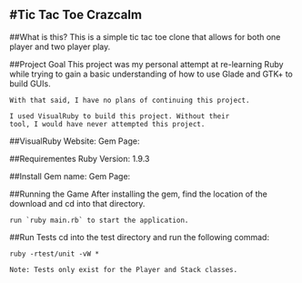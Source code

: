 #Tic Tac Toe Crazcalm
---
##What is this?
	This is a simple tic tac toe clone that allows for both
    one player and two player play.


##Project Goal
	This project was my personal attempt at re-learning Ruby
    while trying to gain a basic understanding of how to use
    Glade and GTK+ to build GUIs.
    
    With that said, I have no plans of continuing this project.
    
    I used VisualRuby to build this project. Without their
    tool, I would have never attempted this project.

##VisualRuby
	Website: 
    Gem Page:

##Requirementes
	Ruby Version: 1.9.3
    
##Install
	Gem name:
    Gem Page:
    
##Running the Game
	After installing the gem, find the location of the
    download and cd into that directory.
    
    run `ruby main.rb` to start the application.


##Run Tests
	cd into the test directory and run the following commad:

    ruby -rtest/unit -vW *

    Note: Tests only exist for the Player and Stack classes.
